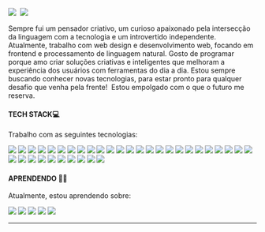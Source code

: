 ![](https://33333.cdn.cke-cs.com/kSW7V9NHUXugvhoQeFaf/images/1dce57dd3b2dd7f708b9b8c61a5bcba87fbb620ecdda455c.png)  ![](https://github-readme-stats.vercel.app/api/top-langs/?username=RonaldMonteiro&layout=compact)

Sempre fui um pensador criativo, um curioso apaixonado pela intersecção da linguagem com a tecnologia e um introvertido independente.  Atualmente, trabalho com web design e desenvolvimento web, focando em frontend e processamento de linguagem natural. Gosto de programar porque amo criar soluções criativas e inteligentes que melhoram a experiência dos usuários com ferramentas do dia a dia. Estou sempre buscando conhecer novas tecnologias, para estar pronto para qualquer desafio que venha pela frente!  Estou empolgado com o que o futuro me reserva.

#### TECH STACK💻

Trabalho com as seguintes tecnologias: 

![](https://img.shields.io/badge/next.js-000000?style=for-the-badge&logo=nextdotjs&logoColor=white) ![](https://img.shields.io/badge/Node.js-339933?style=for-the-badge&logo=nodedotjs&logoColor=white) ![](https://img.shields.io/badge/React-20232A?style=for-the-badge&logo=react&logoColor=61DAFB) ![](https://img.shields.io/badge/JavaScript-323330?style=for-the-badge&logo=javascript&logoColor=F7DF1E) ![](https://img.shields.io/badge/json-5E5C5C?style=for-the-badge&logo=json&logoColor=white) ![](https://img.shields.io/badge/HTML5-E34F26?style=for-the-badge&logo=html5&logoColor=white) ![](https://img.shields.io/badge/CSS3-1572B6?style=for-the-badge&logo=css3&logoColor=white) ![](https://img.shields.io/badge/Tailwind_CSS-38B2AC?style=for-the-badge&logo=tailwind-css&logoColor=white) ![](https://img.shields.io/badge/postcss-DD3A0A?style=for-the-badge&logo=postcss&logoColor=white) ![](https://img.shields.io/badge/Express.js-000000?style=for-the-badge&logo=express&logoColor=white) ![](https://img.shields.io/badge/Chakra--UI-319795?style=for-the-badge&logo=chakra-ui&logoColor=white) ![](https://img.shields.io/badge/Bootstrap-563D7C?style=for-the-badge&logo=bootstrap&logoColor=white) ![](https://img.shields.io/badge/Material%20UI-007FFF?style=for-the-badge&logo=mui&logoColor=white) ![](https://img.shields.io/badge/npm-CB3837?style=for-the-badge&logo=npm&logoColor=white) ![](https://img.shields.io/badge/pypi-3775A9?style=for-the-badge&logo=pypi&logoColor=white) ![](https://img.shields.io/badge/Python-FFD43B?style=for-the-badge&logo=python&logoColor=blue) ![](https://img.shields.io/badge/Flask-000000?style=for-the-badge&logo=flask&logoColor=white) ![](https://img.shields.io/badge/MySQL-005C84?style=for-the-badge&logo=mysql&logoColor=white) ![](https://img.shields.io/badge/Microsoft%20SQL%20Server-CC2927?style=for-the-badge&logo=microsoft%20sql%20server&logoColor=white) ![](https://img.shields.io/badge/Vercel-000000?style=for-the-badge&logo=vercel&logoColor=white) ![](https://img.shields.io/badge/Render-46E3B7?style=for-the-badge&logo=render&logoColor=white) ![](https://img.shields.io/badge/Amazon_AWS-FF9900?style=for-the-badge&logo=amazonaws&logoColor=white) ![](https://img.shields.io/badge/Railway-131415?style=for-the-badge&logo=railway&logoColor=white) ![](https://img.shields.io/badge/prettier-1A2C34?style=for-the-badge&logo=prettier&logoColor=F7BA3E) ![](https://img.shields.io/badge/eslint-3A33D1?style=for-the-badge&logo=eslint&logoColor=white) ![](https://img.shields.io/badge/VSCode-0078D4?style=for-the-badge&logo=visual%20studio%20code&logoColor=white) ![](https://img.shields.io/badge/Adobe%20XD-470137?style=for-the-badge&logo=Adobe%20XD&logoColor=#FF61F6) ![](https://img.shields.io/badge/Adobe%20Photoshop-31A8FF?style=for-the-badge&logo=Adobe%20Photoshop&logoColor=black) ![](https://img.shields.io/badge/Adobe%20Illustrator-FF9A00?style=for-the-badge&logo=adobe%20illustrator&logoColor=white) ![](https://img.shields.io/badge/Adobe%20Lightroom-31A8FF?style=for-the-badge&logo=Adobe%20Lightroom&logoColor=white) ![](https://img.shields.io/badge/Adobe%20Illustrator-FF9A00?style=for-the-badge&logo=adobe%20illustrator&logoColor=white) ![](https://img.shields.io/badge/Figma-F24E1E?style=for-the-badge&logo=figma&logoColor=white) ![](https://img.shields.io/badge/Stripe-626CD9?style=for-the-badge&logo=Stripe&logoColor=white) ![](https://img.shields.io/badge/Wordpress-21759B?style=for-the-badge&logo=wordpress&logoColor=white) ![](https://img.shields.io/badge/Wix-000?style=for-the-badge&logo=wix&logoColor=white)

#### APRENDENDO 👩‍💻

Atualmente, estou aprendendo sobre:

![](https://img.shields.io/badge/TypeScript-007ACC?style=for-the-badge&logo=typescript&logoColor=white) ![](https://img.shields.io/badge/jQuery-0769AD?style=for-the-badge&logo=jquery&logoColor=white) ![](https://img.shields.io/badge/Jest-C21325?style=for-the-badge&logo=jest&logoColor=white) ![](https://img.shields.io/badge/JWT-000000?style=for-the-badge&logo=JSON%20web%20tokens&logoColor=white) ![](https://img.shields.io/badge/GraphQl-E10098?style=for-the-badge&logo=graphql&logoColor=white)

---
